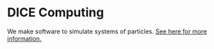 # DICE Computing

We make software to simulate systems of particles. [See here for more information.](https://www.dicecomputing.com)
